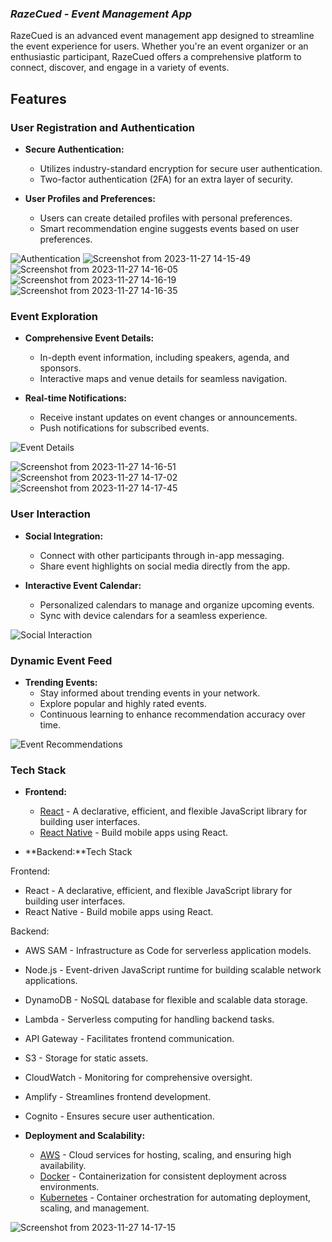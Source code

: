
### *RazeCued - Event Management App*


RazeCued is an advanced event management app designed to streamline the event experience for users. Whether you're an event organizer or an enthusiastic participant, RazeCued offers a comprehensive platform to connect, discover, and engage in a variety of events.

## Features

### User Registration and Authentication

- **Secure Authentication:**
  - Utilizes industry-standard encryption for secure user authentication.
  - Two-factor authentication (2FA) for an extra layer of security.

- **User Profiles and Preferences:**
  - Users can create detailed profiles with personal preferences.
  - Smart recommendation engine suggests events based on user preferences.

![Authentication](docs/images/authentication.gif)
![Screenshot from 2023-11-27 14-15-49](https://github.com/AtulRajput01/cued-solution/assets/92659293/09fc75a8-31d9-4f8f-af46-0b7629a88c36)
![Screenshot from 2023-11-27 14-16-05](https://github.com/AtulRajput01/cued-solution/assets/92659293/339c8d6f-657b-4f8f-b7b1-280fc99a38c6)
![Screenshot from 2023-11-27 14-16-19](https://github.com/AtulRajput01/cued-solution/assets/92659293/2b892e7a-3afa-42a3-a798-93f2e748489d)
![Screenshot from 2023-11-27 14-16-35](https://github.com/AtulRajput01/cued-solution/assets/92659293/582ada97-ad28-49c8-ac47-435215c3d197)
### Event Exploration

- **Comprehensive Event Details:**
  - In-depth event information, including speakers, agenda, and sponsors.
  - Interactive maps and venue details for seamless navigation.

- **Real-time Notifications:**
  - Receive instant updates on event changes or announcements.
  - Push notifications for subscribed events.

![Event Details](docs/images/event_details.gif)


![Screenshot from 2023-11-27 14-16-51](https://github.com/AtulRajput01/cued-solution/assets/92659293/9f4db1db-493f-47fc-b344-ae409ad89774)
![Screenshot from 2023-11-27 14-17-02](https://github.com/AtulRajput01/cued-solution/assets/92659293/66db2ce8-2f63-4130-8d52-ae0b6b7beb79)
![Screenshot from 2023-11-27 14-17-45](https://github.com/AtulRajput01/cued-solution/assets/92659293/b9024469-3cb9-44f1-9d69-265974128b27)

### User Interaction

- **Social Integration:**
  - Connect with other participants through in-app messaging.
  - Share event highlights on social media directly from the app.

- **Interactive Event Calendar:**
  - Personalized calendars to manage and organize upcoming events.
  - Sync with device calendars for a seamless experience.

![Social Interaction](docs/images/social_interaction.gif)

### Dynamic Event Feed

- **Trending Events:**
  - Stay informed about trending events in your network.
  - Explore popular and highly rated events.
  - Continuous learning to enhance recommendation accuracy over time.

![Event Recommendations](docs/images/event_recommendations.gif)

### Tech Stack

- **Frontend:**
  - [React](https://reactjs.org/) - A declarative, efficient, and flexible JavaScript library for building user interfaces.
  - [React Native](https://reactnative.dev/) - Build mobile apps using React.

- **Backend:**Tech Stack

Frontend:
- React - A declarative, efficient, and flexible JavaScript library for building user interfaces.
- React Native - Build mobile apps using React.

Backend:
- AWS SAM - Infrastructure as Code for serverless application models.
- Node.js - Event-driven JavaScript runtime for building scalable network applications.
- DynamoDB - NoSQL database for flexible and scalable data storage.
- Lambda - Serverless computing for handling backend tasks.
- API Gateway - Facilitates frontend communication.
- S3 - Storage for static assets.
- CloudWatch - Monitoring for comprehensive oversight.
- Amplify - Streamlines frontend development.
- Cognito - Ensures secure user authentication.


- **Deployment and Scalability:**
  - [AWS](https://aws.amazon.com/) - Cloud services for hosting, scaling, and ensuring high availability.
  - [Docker](https://www.docker.com/) - Containerization for consistent deployment across environments.
  - [Kubernetes](https://kubernetes.io/) - Container orchestration for automating deployment, scaling, and management.

![Screenshot from 2023-11-27 14-17-15](https://github.com/AtulRajput01/cued-solution/assets/92659293/a3480678-b14e-46ce-a63e-168690e0c1a1)
